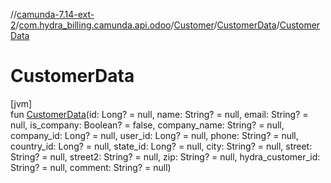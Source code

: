 //[camunda-7.14-ext-2](../../../../index.md)/[com.hydra_billing.camunda.api.odoo](../../index.md)/[Customer](../index.md)/[CustomerData](index.md)/[CustomerData](-customer-data.md)

# CustomerData

[jvm]\
fun [CustomerData](-customer-data.md)(id: Long? = null, name: String? = null, email: String? = null, is_company: Boolean? = false, company_name: String? = null, company_id: Long? = null, user_id: Long? = null, phone: String? = null, country_id: Long? = null, state_id: Long? = null, city: String? = null, street: String? = null, street2: String? = null, zip: String? = null, hydra_customer_id: String? = null, comment: String? = null)
